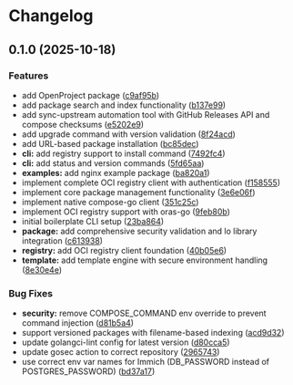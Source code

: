 # Changelog

## 0.1.0 (2025-10-18)


### Features

* add OpenProject package ([c9af95b](https://github.com/LoriKarikari/compak/commit/c9af95bf4dddf04733d5836bdc9b50e5ea7a330a))
* add package search and index functionality ([b137e99](https://github.com/LoriKarikari/compak/commit/b137e99522eb7ce631d1e194f4d6f8d8bdbecf6b))
* add sync-upstream automation tool with GitHub Releases API and compose checksums ([e5202e9](https://github.com/LoriKarikari/compak/commit/e5202e927b795a48e904c58f504b826002c77a4e))
* add upgrade command with version validation ([8f24acd](https://github.com/LoriKarikari/compak/commit/8f24acd7d952d4409e55aaa145ec235d0d0add4f))
* add URL-based package installation ([bc85dec](https://github.com/LoriKarikari/compak/commit/bc85dec98cdd1621ab5b541bb94e2b8bb35d4c96))
* **cli:** add registry support to install command ([7492fc4](https://github.com/LoriKarikari/compak/commit/7492fc42d10f3fa21291608ff176dcb924753435))
* **cli:** add status and version commands ([5fd65aa](https://github.com/LoriKarikari/compak/commit/5fd65aaac0ddd1e42807705174e382cef0729462))
* **examples:** add nginx example package ([ba820a1](https://github.com/LoriKarikari/compak/commit/ba820a1e2867f16265e02e394465467b3003a694))
* implement complete OCI registry client with authentication ([f158555](https://github.com/LoriKarikari/compak/commit/f15855556cf8f7ebab3925f11dbac16dde0d4b97))
* implement core package management functionality ([3e6e06f](https://github.com/LoriKarikari/compak/commit/3e6e06f73df7dce68098092bbc0b985be0bb4f7f))
* implement native compose-go client ([351c25c](https://github.com/LoriKarikari/compak/commit/351c25ce982bf6ffca60c652c2598fa93e33f13d))
* implement OCI registry support with oras-go ([9feb80b](https://github.com/LoriKarikari/compak/commit/9feb80bff41cd4b6623b25b6ebc189f3c40ce545))
* initial boilerplate CLI setup ([23ba864](https://github.com/LoriKarikari/compak/commit/23ba864a403ca3a5d187b555b8a0c226dcb52158))
* **package:** add comprehensive security validation and lo library integration ([c613938](https://github.com/LoriKarikari/compak/commit/c6139384b6f345415b5a773e3bc25d6c1096c5df))
* **registry:** add OCI registry client foundation ([40b05e6](https://github.com/LoriKarikari/compak/commit/40b05e60d85cbafc4fd24fe8957a47c1f2eb12e0))
* **template:** add template engine with secure environment handling ([8e30e4e](https://github.com/LoriKarikari/compak/commit/8e30e4e57eda418d2df095565594ce74c96b858c))


### Bug Fixes

* **security:** remove COMPOSE_COMMAND env override to prevent command injection ([d81b5a4](https://github.com/LoriKarikari/compak/commit/d81b5a46d15a305fdb706bb2bef96be1edb191ed))
* support versioned packages with filename-based indexing ([acd9d32](https://github.com/LoriKarikari/compak/commit/acd9d321c770cf7a876eb0369ee3bd17c3b9974c))
* update golangci-lint config for latest version ([d80cca5](https://github.com/LoriKarikari/compak/commit/d80cca585c27edb8d7e0988ddb7e29b120779ab9))
* update gosec action to correct repository ([2965743](https://github.com/LoriKarikari/compak/commit/2965743dae1aa3910fc72df5861e4659331171a2))
* use correct env var names for Immich (DB_PASSWORD instead of POSTGRES_PASSWORD) ([bd37a17](https://github.com/LoriKarikari/compak/commit/bd37a170fda9fe5098021e09883c8da64468c40b))
